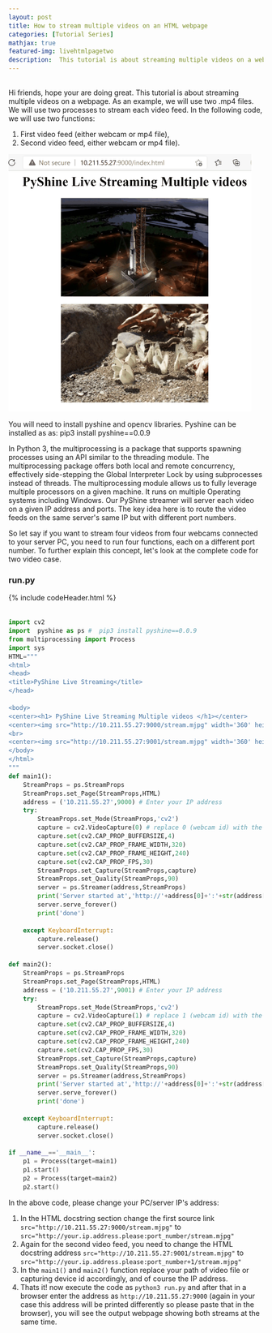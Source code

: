 ```yaml
---
layout: post
title: How to stream multiple videos on an HTML webpage
categories: [Tutorial Series]
mathjax: true
featured-img: livehtmlpagetwo
description:  This tutorial is about streaming multiple videos on a webpage using PyShine server
---
```

<br>
Hi friends, hope your are doing great. This tutorial is about streaming multiple videos on a webpage. As an example, we will use two .mp4 files. We will use two processes to stream each video feed. In the following code, we will use two functions: 

1) First video feed (either webcam or mp4 file), 
2) Second video feed, either webcam or mp4 file).


[![GIF](https://github.com/py2ai/py2ai.github.io/blob/master/assets/img/posts/multiwebpagevideos.gif?raw=true)](https://youtu.be/vt6Fu-Rp-h0 "GIF")

You will need to install pyshine and opencv libraries. Pyshine can be installed as as:
pip3 install pyshine==0.0.9

In Python 3, the multiprocessing is a package that supports spawning processes using an API similar to the threading module. 
The multiprocessing package offers both local and remote concurrency, effectively side-stepping the Global Interpreter Lock by using subprocesses 
instead of threads. The multiprocessing module allows us to fully leverage multiple processors on a given machine. 
It runs on multiple Operating systems including Windows. Our PyShine streamer will server each video on a given IP address and ports. 
The key idea here is to route the video feeds on the same server's same IP but with different port numbers. 

So let say if you want to stream four videos from four webcams connected to your server PC, you need to run four functions, each on a different port number. 
To further explain this concept, let's look at the complete code for two video case.

### run.py
{% include codeHeader.html %}
```python

import cv2
import  pyshine as ps #  pip3 install pyshine==0.0.9
from multiprocessing import Process
import sys
HTML="""
<html>
<head>
<title>PyShine Live Streaming</title>
</head>

<body>
<center><h1> PyShine Live Streaming Multiple videos </h1></center>
<center><img src="http://10.211.55.27:9000/stream.mjpg" width='360' height='240' autoplay playsinline></center>
<br>
<center><img src="http://10.211.55.27:9001/stream.mjpg" width='360' height='240' autoplay playsinline></center>
</body>
</html>
"""
def main1():
    StreamProps = ps.StreamProps
    StreamProps.set_Page(StreamProps,HTML)
    address = ('10.211.55.27',9000) # Enter your IP address 
    try:
        StreamProps.set_Mode(StreamProps,'cv2')
        capture = cv2.VideoCapture(0) # replace 0 (webcam id) with the path of your .mp4 video file
        capture.set(cv2.CAP_PROP_BUFFERSIZE,4)
        capture.set(cv2.CAP_PROP_FRAME_WIDTH,320)
        capture.set(cv2.CAP_PROP_FRAME_HEIGHT,240)
        capture.set(cv2.CAP_PROP_FPS,30)
        StreamProps.set_Capture(StreamProps,capture)
        StreamProps.set_Quality(StreamProps,90)
        server = ps.Streamer(address,StreamProps)
        print('Server started at','http://'+address[0]+':'+str(address[1]))
        server.serve_forever()
        print('done')
        
    except KeyboardInterrupt:
        capture.release()
        server.socket.close()

def main2():
    StreamProps = ps.StreamProps
    StreamProps.set_Page(StreamProps,HTML)
    address = ('10.211.55.27',9001) # Enter your IP address 
    try:
        StreamProps.set_Mode(StreamProps,'cv2')
        capture = cv2.VideoCapture(1) # replace 1 (webcam id) with the path of your .mp4 for video file
        capture.set(cv2.CAP_PROP_BUFFERSIZE,4)
        capture.set(cv2.CAP_PROP_FRAME_WIDTH,320)
        capture.set(cv2.CAP_PROP_FRAME_HEIGHT,240)
        capture.set(cv2.CAP_PROP_FPS,30)
        StreamProps.set_Capture(StreamProps,capture)
        StreamProps.set_Quality(StreamProps,90)
        server = ps.Streamer(address,StreamProps)
        print('Server started at','http://'+address[0]+':'+str(address[1]))
        server.serve_forever()
        print('done')
        
    except KeyboardInterrupt:
        capture.release()
        server.socket.close()        
        
if __name__=='__main__':
    p1 = Process(target=main1)
    p1.start()
    p2 = Process(target=main2)
    p2.start()
```    

In the above code, please change your PC/server IP's address:

1. In the HTML docstring section change the first source link ```src="http://10.211.55.27:9000/stream.mjpg"``` to ```src="http://your.ip.address.please:port_number/stream.mjpg"```
2. Again for the second video feed, you need to change the HTML docstring address ```src="http://10.211.55.27:9001/stream.mjpg"``` to ```src="http://your.ip.address.please:port_number+1/stream.mjpg"```
3. In the ```main1()``` and ```main2()``` function replace your path of video file or capturing device id accordingly, and of course the IP address.
4. Thats it! now execute the code as ```python3 run.py``` and after that in a browser enter the address as ```http://10.211.55.27:9000``` (again in your case this address will be printed differently so please paste that in the browser), you will see the output webpage showing both streams at the same time.




